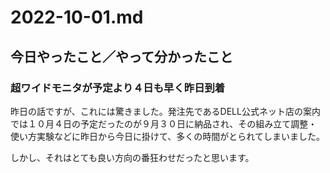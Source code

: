 # 2022-10-01.md

## 今日やったこと／やって分かったこと

### 超ワイドモニタが予定より４日も早く昨日到着

昨日の話ですが、これには驚きました。発注先であるDELL公式ネット店の案内では１０月４日の予定だったのが９月３０日に納品され、その組み立て調整・使い方実験などに昨日から今日に掛けて、多くの時間がとられてしまいました。  

しかし、それはとても良い方向の番狂わせだったと思います。 


